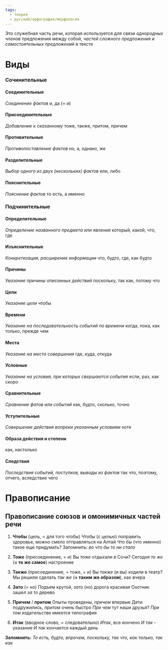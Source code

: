 ```yaml
---
tags:
  - теория
  - русский/орфография/морфология
---
```

Это служебная часть речи, которая используется для связи *однородных членов* предложения между собой, *частей сложного предложения* и *самостоятельных предложений* в тексте

# Виды

### Сочинительные

#### Соединительные
*Соединение фактов*
и, да (= и)

#### Присоединительные
*Добавление к сказанному*
тоже, также, притом, причем

#### Противительные
*Противопоставление фактов*
но, а, однако, же

#### Разделительные
*Выбор одного из двух (нескольких) фактов*
или, либо

#### Пояснительные
*Пояснение фактов*
то есть, а именно

### Подчинительные

#### Определительные
*Определение названного предмета или явления*
который, какой, что, где

#### Изъяснительные
*Конкретизация, расширение информации*
что, будто, где, как будто

#### Причины
*Указание причины описанных действий*
поскольку, так как, потому что

#### Цели
*Указание цели*
чтобы

#### Времени
*Указание на последовательность событий по времени*
когда, пока, как только, прежде чем

#### Места
*Указание на место совершения*
где, куда, откуда

#### Условные
*Указание на условия, при которых свершаются события*
если, раз, как скоро

#### Сравнительные
*Сравнение фатов или событий*
как, будто, сколько, точно

#### Уступительные
*Совершение действия вопреки указанным условиям*
хотя

#### Образа действия и степени
как, настолько

#### Следствия
*Последствия событий, поступков, выводы из фактов*
так что, поэтому, отчего, вследствие чего

# Правописание
## Правописание союзов и омонимичных частей речи

1. **Чтобы** (цель, = для того чтобы)
*Чтобы* (с целью) поправить здоровье, можно смело отправляться на Алтай
*Что бы* (что именно) такое еще придумать?
Запомнить: *во что бы то ни стало*

2. **Тоже** (присоединение, = и)
Вы *тоже* отдыхали в Сочи?
Сегодня *то же* (**= то же самое**) настроение

4. **Также** (присоединение, = тоже, = и)
Вы *также* (и вы) ходили в театр?
Мы решили сделать *так же* (**= таким же образом**), как вчера

5. **Зато** (= но)
Подъем крутой, *зато* (но) дорога красивая
Охотник зашел *за то* дерево

6. **Причем** / **притом**
Опыты проведены, *причем* впервые
Дети подружились, *притом* очень быстро
*При чем* тут наши друзья?
*При том* издательстве имеется типография

7. **Итак** (вводное слово, = следовательно)
*Итак*, все кончено
*И так* - указание
*И так* кончается каждый день

**Запомнить:**
*То есть, будто, впрочем, поскольку, так что, как только, так как*